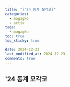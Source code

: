 ```yaml
---
title: "['24 동계 모각코]"
categories:
  - mogagko
  - activ
tags:
  - mogagko
toc: true
toc_sticky: true

date: 2024-12-23
last_modified_at: 2024-12-23
comments: true
---
```


## '24 동계 모각코
